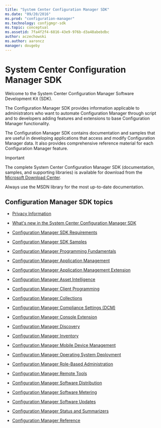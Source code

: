 ```yaml
---
title: "System Center Configuration Manager SDK"
ms.date: "09/20/2016"
ms.prod: "configuration-manager"
ms.technology: configmgr-sdk
ms.topic: conceptual
ms.assetid: 7fa4f2f4-6816-43e9-976b-d3a48abebdbc
author: aczechowski
ms.author: aaroncz
manager: dougeby
---
```

# System Center Configuration Manager SDK
Welcome to the System Center Configuration Manager Software Development Kit (SDK).  

 The Configuration Manager SDK provides information applicable to administrators who want to automate Configuration Manager through script and to developers adding features and extensions to base Configuration Manager functionality.  

 The Configuration Manager SDK contains documentation and samples that are useful in developing applications that access and modify Configuration Manager data. It also provides comprehensive reference material for each Configuration Manager feature.  

> [!IMPORTANT]
>  The complete System Center Configuration Manager SDK (documentation, samples, and supporting libraries) is available for download from the [Microsoft Download Center](http://go.microsoft.com/fwlink/p/?LinkId=248167).  
>   
>  Always use the MSDN library for the most up-to-date documentation.  

## Configuration Manager SDK topics  

-   [Privacy Information](../../../develop/core/misc/privacy/privacy-information.md)  

-   [What's new in the System Center Configuration Manager SDK](../../../develop/core/changes/what-s-new-in-the-system-center-configuration-manager-sdk.md)  

-   [Configuration Manager SDK Requirements](../../../develop/core/reqs/configuration-manager-sdk-requirements.md)  

-   [Configuration Manager SDK Samples](../../../develop/core/understand/configuration-manager-sdk-samples.md)  

-   [Configuration Manager Programming Fundamentals](../../../develop/core/understand/configuration-manager-programming-fundamentals.md)  

-   [Configuration Manager Application Management](../../../develop/apps/application-management.md)  

-   [Configuration Manager Application Management Extension](../../../develop/apps/application-management-extension.md)  

-   [Configuration Manager Asset Intelligence](../../../develop/core/clients/asset-intelligence/asset-intelligence.md)  

-   [Configuration Manager Client Programming](../../../develop/core/clients/programming/client-programming.md)  

-   [Configuration Manager Collections](../../../develop/core/clients/collections/collections.md)  

-   [Configuration Manager Compliance Settings (DCM)](../../../develop/compliance/compliance-settings-dcm.md)  

-   [Configuration Manager Console Extension](../../../develop/core/servers/console/console-extension.md)  

-   [Configuration Manager Discovery](../../../develop/core/servers/configure/discovery.md)  

-   [Configuration Manager Inventory](../../../develop/core/clients/inventory/inventory.md)  

-   [Configuration Manager Mobile Device Management](../../../develop/mdm/mobile-device-management.md)  

-   [Configuration Manager Operating System Deployment](../../../develop/osd/operating-system-deployment.md)  

-   [Configuration Manager Role-Based Administration](../../../develop/core/servers/configure/role-based-administration.md)  

-   [Configuration Manager Remote Tools](../../../develop/core/clients/remote-control/remote-tools.md)  

-   [Configuration Manager Software Distribution](../../../develop/core/servers/configure/software-distribution.md)  

-   [Configuration Manager Software Metering](../../../develop/apps/software-metering.md)  

-   [Configuration Manager Software Updates](../../../develop/sum/software-updates.md)  

-   [Configuration Manager Status and Summarizers](../../../develop/core/servers/manage/configuration-manager-status-and-summarizers.md)  

-   [Configuration Manager Reference](../../../develop/reference/configuration-manager-reference.md)
